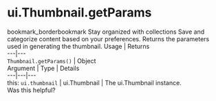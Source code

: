  
#  ui.Thumbnail.getParams
bookmark_borderbookmark Stay organized with collections  Save and categorize content based on your preferences.
Returns the parameters used in generating the thumbnail.
Usage | Returns  
---|---  
`Thumbnail.getParams()` | Object  
Argument | Type | Details  
---|---|---  
this: `ui.thumbnail` | ui.Thumbnail | The ui.Thumbnail instance.  
Was this helpful?
